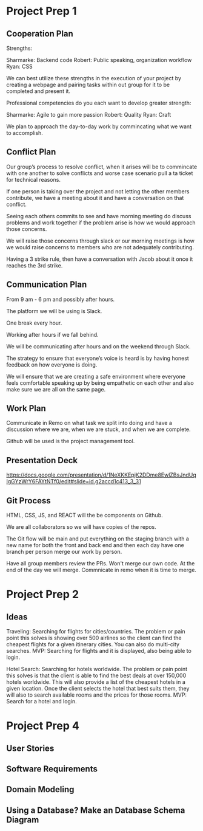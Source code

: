 # Project Prep 1

## Cooperation Plan

Strengths:

Sharmarke: Backend code Robert: Public speaking, organization workflow Ryan: CSS 

We can best utilize these strengths in the execution of your project by creating a webpage and pairing tasks within out group for it to be completed and present it.

Professional competencies do you each want to develop greater strength:

Sharmarke: Agile to gain more passion Robert: Quality  Ryan: Craft

We plan to approach the day-to-day work by commincating what we want to accomplish.

## Conflict Plan

Our group’s process to resolve conflict, when it arises will be to commincate with one another to solve conflicts and worse case scenario pull a ta ticket for technical reasons.

If one person is taking over the project and not letting the other members contribute, we have a meeting about it and have a conversation on that conflict.

Seeing each others commits to see and have morning meeting do discuss problems and work together if the problem arise is how we would approach those concerns.

We will raise those concerns through slack or our morning meetings is how we would raise concerns to members who are not adequately contributing.

Having a 3 strike rule, then have a conversation with Jacob about it once it reaches the 3rd strike.

## Communication Plan

From 9 am - 6 pm and possibly after hours.

The platform we will be using is Slack.

One break every hour.

Working after hours if we fall behind.

We will be communicating after hours and on the weekend through Slack.

The strategy to ensure that everyone’s voice is heard is by having honest feedback on how everyone is doing.

We will ensure that we are creating a safe environment where everyone feels comfortable speaking up by being empathetic on each other and also make sure we are all on the same page.

## Work Plan

Communicate in Remo on what task we split into doing and have a discussion where we are, when we are stuck, and when we are complete.

Github will be used is the project management tool.

## Presentation Deck

https://docs.google.com/presentation/d/1NeXKKEpjK2DDme8EwlZBsJndUqIgGYzWrY6FAYtNTf0/edit#slide=id.g2accd1c413_3_31

## Git Process

HTML, CSS, JS, and REACT will the be components on Github.

We are all collaborators so we will have copies of the repos.

The Git flow will be main and put everything on the staging branch with a new name for both the front and back end and then each day have one branch per person merge our work by person.

Have all group members review the PRs. Won't merge our own code. At the end of the day we will merge. Commnicate in remo when it is time to merge.

# Project Prep 2

## Ideas

Traveling: Searching for flights for cities/countries. The problem or pain point this solves is showing over 500 airlines so the client can find the cheapest flights for a given itinerary cities. You can also do multi-city searches. MVP: Searching for flights and it is displayed, also being able to login.

Hotel Search: Searching for hotels worldwide. The problem or pain point this solves is that the client is able to find the best deals at over 150,000 hotels worldwide. This will also provide a list of the cheapest hotels in a given location. Once the client selects the hotel that best suits them, they will also to search available rooms and the prices for those rooms. MVP: Search for a hotel and login.

# Project Prep 4

## User Stories



















## Software Requirements
























## Domain Modeling










## Using a Database? Make an Database Schema Diagram
